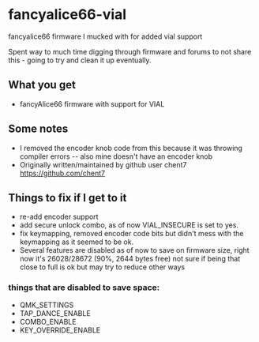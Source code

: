 # fancyalice66-vial
fancyalice66 firmware I mucked with for added vial support

Spent way to much time digging through firmware and forums to not share this - going to try and clean it up eventually. 

## What you get
- fancyAlice66 firmware with support for VIAL 
## Some notes
- I removed the encoder knob code from this because it was throwing compiler errors -- also mine doesn't have an encoder knob 
- Originally written/maintained by github user chent7 <https://github.com/chent7>
## Things to fix if I get to it
- re-add encoder support 
- add secure unlock combo, as of now VIAL_INSECURE is set to yes.
- fix keymapping, removed encoder code bits but didn't mess with the keymapping as it seemed to be ok.
- Several features are disabled as of now to save on firmware size, right now it's 26028/28672 (90%, 2644 bytes free) not sure if being that close to full is ok but may try to reduce other ways
### things that are disabled to save space: 
- QMK_SETTINGS
- TAP_DANCE_ENABLE
- COMBO_ENABLE
- KEY_OVERRIDE_ENABLE
